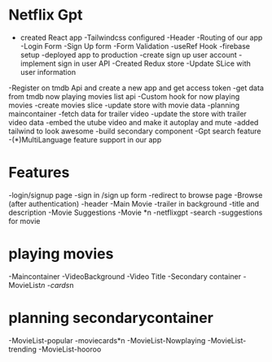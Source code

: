 # Netflix Gpt
- created React app
-Tailwindcss configured
-Header
-Routing of our app
-Login Form
-Sign Up form
-Form Validation
-useRef Hook
-firebase setup
-deployed app to production
-create sign up user account
-implement sign in user API
-Created Redux store
-Update SLice with user information


-Register on tmdb Api and create a new app and get access token
-get data from tmdb now playing movies list api
-Custom hook for now playing movies
-create movies slice
-update store with movie data
-planning maincontainer
-fetch data for trailer video
-update the store with trailer video data
-embed the utube video and make it autoplay and mute
-added tailwind to look awesome
-build secondary component
-Gpt search feature
-(*)MultiLanguage feature support in our app


# Features
-login/signup page
   -sign in /sign up form
   -redirect to browse page
-Browse (after authentication)
   -header
   -Main Movie
      -trailer in background
      -title and description
      -Movie Suggestions
         -Movie *n
-netflixgpt
    -search
    -suggestions for movie  


# playing movies
-Maincontainer
   -VideoBackground
   -Video Title
-Secondary container
   -MovieList*n
   -cards*n

# planning secondarycontainer
-MovieList-popular
   -moviecards*n
-MovieList-Nowplaying
-MovieList-trending
-MovieList-hooroo